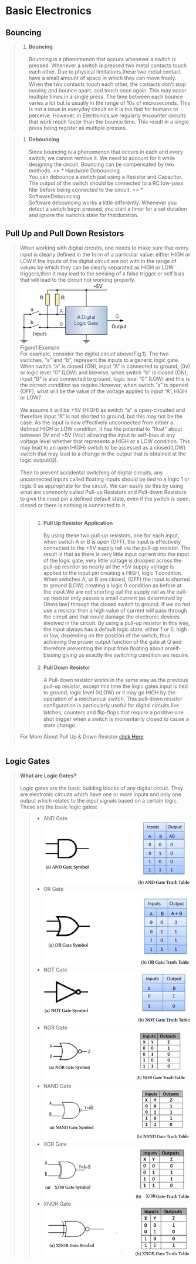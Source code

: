 # Basic Electronics

## Bouncing

> 1. **Bouncing**<br><br>
Bouncing is a phenomenon that occurs whenever a switch is pressed. Whenever a switch is pressed two metal contacts touch each other. Due to physical limitations,these two metal contact have a small amount of space in which they can move freely. When the two contacts touch each other, the contacts don’t stop moving and bounce apart, and touch once again. This may occur multiple times in a single press. The time between each bounce varies a lot but is usually in the range of 10s of microseconds. This is not a issue in everyday circuit as it is too fast for humans to perceive. However, in Electronics,we regularly encounter circuits that work much faster than the bounce time. This result in a single press being register as multiple presses.

> 1. **Debouncing**<br><br>
  Since bouncing is a phenomenon that occurs in each and every switch, we cannot remove it. We need to account for it while designing the circuit. Bouncing can be compensated by two methods.
    >> *  Hardware Debouncing<br>
   You can debounce a switch just using a Resistor and Capacitor. The output of the switch should be connected to a RC low-pass ﬁler   before being connected to the circuit.
    >> * SoftwareDebouncing <br>
    Software debouncing works a little differently. Whenever you detect a switch begin pressed, you start a timer for a set duration and ignore the switch’s state for thatduration.

## Pull Up and Pull Down Resistors  <br>
> When working with digital circuits, one needs to make sure that every input is clearly deﬁned in the form of a particular value: either HIGH or LOW.If the inputs of the digital circuit are not with in the range of values by which they can be clearly separated as HIGH or LOW triggers,then it may lead to the sensing of a false trigger or self bias that will lead to the  circuit not working properly.<br>
![Figure 1:Example](/images/PullUPAndDown.gif "Figure1: Example") <br>
Figure1:Example   
  For example, consider the digital circuit above(Fig.1). The two switches, “a” and “b”, represent the inputs to a generic logic gate. When switch “a” is closed (ON), input “A” is connected to ground, (0v) or logic level “0” (LOW) and likewise, when switch “b” is closed (ON), input “B” is also connected to ground, logic level “0” (LOW) and this is the correct condition we require.However, when switch “a” is opened (OFF), what will be the value of the voltage applied to input “A”, HIGH or LOW?<br><br>
  We assume it will be +5V (HIGH) as switch “a” is open-circuited and therefore input “A” is not shorted to ground, but this may not be the case. As the input is now effectively unconnected from either a defined HIGH or LOW condition, it has the potential to “float” about between 0V and +5V (Vcc) allowing the input to self–bias at any voltage level whether that represents a HIGH or a LOW condition. This may lead to an open(HIGH) switch to be assessed as a closed(LOW) switch that may lead to a change in the output that is obtained at the logic output(Q).<br><br>
    Then to prevent accidental switching of digital circuits, any unconnected inputs called ﬂoating inputs should be tied to a logic 1 or logic 0 as appropriate for the circuit. We can easily do this by using what are commonly called Pull-up Resistors and Pull-down Resistors to give the input pin a deﬁned default state, even if the switch is open, closed or there is nothing is connected to it.<br> <br>
  >> 1. **Pull Up Resistor Application** <br><br>
  By using these two pull-up resistors, one for each input, when switch A or B is open (OFF), the input is effectively connected to the +5V supply rail via the pull-up resistor. The result is that as there is very little input current into the input of the logic gate, very little voltage is dropped across the pull-up resistor so nearly all the +5V supply voltage is applied to the input pin creating a HIGH, logic 1 condition.
  When switches A, or B are closed, (OFF) the input is shorted to ground (LOW) creating a logic 0 condition as before at the input.We are not shorting out the supply rail as the pull-up resistor only passes a small current (as determined by Ohms law) through the closed switch to ground. If we do not use a resistor then a high value of current will pass through the circuit and that could damage the electronic devices involved in the circuit.
  By using a pull-up resistor in this way, the input always has a default logic state, either 1 or 0, high or low, depending on the position of the switch, thus achieving the proper output function of the gate at Q and therefore preventing the input from ﬂoating about orself-biasing giving us exactly the switching condition we require.<br><br>
  >> 2. **Pull Down Resistor**<br><br>
  A Pull-down resistor works in the same way as the previous pull-up resistor, except this time the logic gates input is tied to ground, logic level 0(LOW) or it may go HIGH by the operation of a mechanical switch. This pull-down resistor conﬁguration is particularly useful for digital circuits like latches, counters and ﬂip-ﬂops that require a positive one shot trigger when a switch is momentarily closed to cause a state change.<br>

> For More About Pull Up & Down Resistor [click Here](https://www.electronics-tutorials.ws/logic/pull-up-resistor.html) <br><br>
## Logic Gates
  > **What are Logic Gates?**<br><br>
  > Logic gates are the basic building blocks of any digital circuit. They are electronic circuits which have one or more inputs and only one output which relates to the input signals based on a certain logic.<br>
  These are the basic logic gates:<br>
  >> * AND Gate<br>
 ![AND Gate  Symbol](/images/andgate.png "AND Gate") <br>
  >> * OR Gate<br>
 ![OR Gate Symbol](/images/orgate.png "OR Gate") <br>
  >> * NOT Gate<br>
 ![NOT Gate  Symbol](/images/notgate.png "NOT Gate") <br>
  >> * NOR Gate<br>
 ![NOR Gate Symbol](/images/norgate.png "NOR Gate") <br>
  >> * NAND Gate<br>
 ![NAND Gate Symbol](/images/nandgate.png "NAND Gate") <br>
  >> * XOR Gate<br>
 ![XOR Gate Symbol](/images/exorgate.png "XOR Gate") <br>
  >> * XNOR Gate<br>
  ![XNOR Gate Symbol](/images/xnorgate.png "XNOR Gate") <br>

  
  
